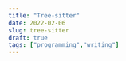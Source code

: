 ```yaml
---
title: "Tree-sitter"
date: 2022-02-06
slug: tree-sitter
draft: true
tags: ["programming","writing"]
---
```



